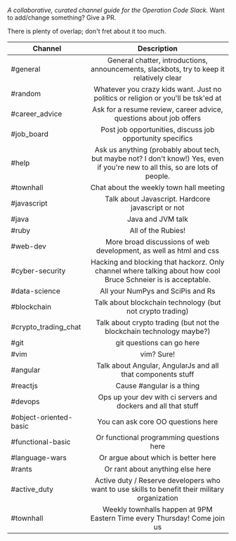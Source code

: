 *A collaborative, curated channel guide for the Operation Code Slack.* Want to add/change something? Give a PR.

There is plenty of overlap; don't fret about it too much.

| Channel | Description | 
| --------- |:--------------:|
| #general | General chatter, introductions, announcements, slackbots, try to keep it relatively clear | 
| #random | Whatever you crazy kids want. Just no politics or religion or you'll be tsk'ed at |
| #career_advice | Ask for a resume review, career advice, questions about job offers |
| #job_board | Post job opportunities, discuss job opportunity specifics |
| #help | Ask us anything (probably about tech, but maybe not? I don't know!) Yes, even if you're new to all this, so are lots of people. |
| #townhall | Chat about the weekly town hall meeting || #dotnet | Talk about .net development |
| #javascript | Talk about Javascript. Hardcore javascript or not |
| #java | Java and JVM talk |
| #ruby | All of the Rubies! |
| #web-dev | More broad discussions of web development, as well as html and css |
| #cyber-security | Hacking and blocking that hackorz. Only channel where talking about how cool Bruce Schneier is is acceptable. |
| #data-science | All your NumPys and SciPis and Rs |
| #blockchain | Talk about blockchain technology (but not crypto trading) |
| #crypto_trading_chat | Talk about crypto trading (but not the blockchain technology maybe?) |
| #git | git questions can go here |
| #vim | vim? Sure! |
| #angular | Talk about Angular, AngularJs and all that components stuff |
| #reactjs | Cause #angular is a thing |
| #devops | Ops up your dev with ci servers and dockers and all that stuff |
| #object-oriented-basic | You can ask core OO questions here |
| #functional-basic | Or functional programming questions here |
| #language-wars | Or argue about which is better here |
| #rants | Or rant about anything else here |
| #active_duty | Active duty / Reserve developers who want to use skills to benefit their military organization |
| #townhall | Weekly townhalls happen at 9PM Eastern Time every Thursday! Come join us |
